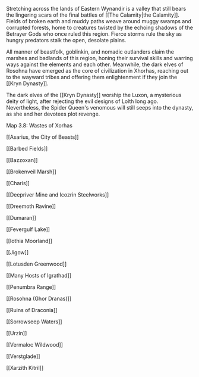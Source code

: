 Stretching across the lands of Eastern Wynandir is a valley that still bears the lingering scars of the final battles of [[The Calamity|the Calamity]]. Fields of broken earth and muddy paths weave around muggy swamps and corrupted forests, home to creatures twisted by the echoing shadows of the Betrayer Gods who once ruled this region. Fierce storms rule the sky as hungry predators stalk the open, desolate plains.

All manner of beastfolk, goblinkin, and nomadic outlanders claim the marshes and badlands of this region, honing their survival skills and warring ways against the elements and each other. Meanwhile, the dark elves of Rosohna have emerged as the core of civilization in Xhorhas, reaching out to the wayward tribes and offering them enlightenment if they join the [[Kryn Dynasty]].

The dark elves of the [[Kryn Dynasty]] worship the Luxon, a mysterious deity of light, after rejecting the evil designs of Lolth long ago. Nevertheless, the Spider Queen's venomous will still seeps into the dynasty, as she and her devotees plot revenge.

[](https://media.dndbeyond.com/compendium-images/egtw/yDOyqyOocErRgYJK/3.8-wastes-of-xhorhas.jpg)

Map 3.8: Wastes of Xorhas

[[Asarius, the City of Beasts]]

[[Barbed Fields]]

[[Bazzoxan]]

[[Brokenveil Marsh]]

[[Charis]]

[[Deepriver Mine and Icozrin Steelworks]]

[[Dreemoth Ravine]]

[[Dumaran]]

[[Fevergulf Lake]]

[[Iothia Moorland]]

[[Jigow]]

[[Lotusden Greenwood]]

[[Many Hosts of Igrathad]]

[[Penumbra Range]]

[[Rosohna (Ghor Dranas)]]

[[Ruins of Draconia]]

[[Sorrowseep Waters]]

[[Urzin]]

[[Vermaloc Wildwood]]

[[Verstglade]]

[[Xarzith Kitril]]